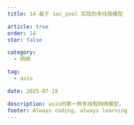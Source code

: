 ```yaml
---
title: 14 基于 ioc_pool 实现的多线程模型

article: true
order: 14
star: false

category:
  - 网络

tag:
  - asio

date: 2025-07-19

description: asio的第一种多线程网络模型，
footer: Always coding, always learning
---
```


<!-- more -->
